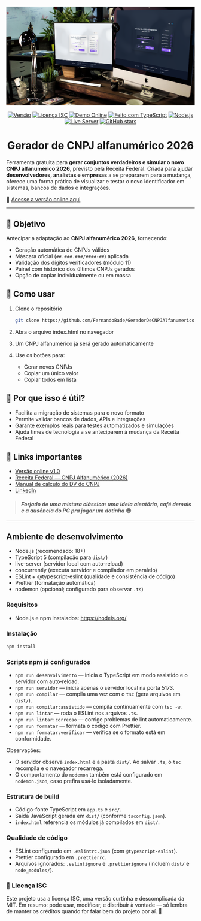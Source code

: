 <p align="center">
  <img src="img/gerador-validador-cnpj-2026-alfanumerico-og.png" alt="Preview do Gerador de CNPJ Alfanumérico 2026" width="900">
</p>

<div align="Center">

[![Versão](https://img.shields.io/badge/version-1.1.0-blue.svg)](https://github.com/FernandoBade/GeradorDeCNPJAlfanumerico)
[![Licença ISC](https://img.shields.io/badge/license-ISC-green.svg)](LICENSE)
[![Demo Online](https://img.shields.io/badge/demo-online-brightgreen.svg)](https://cnpj-2026.bade.digital/)
[![Feito com TypeScript](https://img.shields.io/badge/TypeScript-3178C6?logo=typescript&logoColor=white)](https://www.typescriptlang.org/)
[![Node.js](https://img.shields.io/badge/Node.js-339933?logo=node.js&logoColor=white)](https://nodejs.org/)
[![Live Server](https://img.shields.io/badge/Live--Server-FF6B6B?logo=vercel&logoColor=white)](https://www.npmjs.com/package/live-server)
[![GitHub stars](https://img.shields.io/github/stars/FernandoBade/GeradorDeCNPJAlfanumerico.svg?style=social&label=Star)](https://github.com/FernandoBade/GeradorDeCNPJAlfanumerico/stargazers)

</div>

<div align="center">

# Gerador de CNPJ alfanumérico 2026

</div>

Ferramenta gratuita para **gerar conjuntos verdadeiros e simular o novo CNPJ alfanumérico 2026**, previsto pela Receita Federal.
Criada para ajudar **desenvolvedores, analistas e empresas** a se prepararem para a mudança, oferece uma forma prática de visualizar e testar o novo identificador em sistemas, bancos de dados e integrações.

🔗 [Acesse a versão online aqui](https://cnpj-2026.bade.digital/)

---

## 🎯 Objetivo

Antecipar a adaptação ao **CNPJ alfanumérico 2026**, fornecendo:

- Geração automática de CNPJs válidos
- Máscara oficial (`##.###.###/####-##`) aplicada
- Validação dos dígitos verificadores (módulo 11)
- Painel com histórico dos últimos CNPJs gerados
- Opção de copiar individualmente ou em massa

## 🚀 Como usar

1. Clone o repositório

   ```bash
   git clone https://github.com/FernandoBade/GeradorDeCNPJAlfanumerico.git

   ```

2. Abra o arquivo index.html no navegador

3. Um CNPJ alfanumérico já será gerado automaticamente

4. Use os botões para:
   - Gerar novos CNPJs
   - Copiar um único valor
   - Copiar todos em lista

## 📌 Por que isso é útil?

- Facilita a migração de sistemas para o novo formato
- Permite validar bancos de dados, APIs e integrações
- Garante exemplos reais para testes automatizados e simulações
- Ajuda times de tecnologia a se anteciparem à mudança da Receita Federal

## 🔗 Links importantes

- [Versão online v1.0](https://cnpj-2026.bade.digital/)
- [Receita Federal — CNPJ Alfanumérico (2026)](https://www.gov.br/receitafederal/pt-br/acesso-a-informacao/acoes-e-programas/programas-e-atividades/cnpj-alfanumerico)
- [Manual de cálculo do DV do CNPJ](https://www.gov.br/receitafederal/pt-br/centrais-de-conteudo/publicacoes/documentos-tecnicos/cnpj/manual-dv-cnpj.pdf/view)
- [LinkedIn](https://linkedin.com/in/fernandobade)

> #### _Forjado de uma mistura clássica: uma ideia aleatória, café demais e a ausência do PC pra jogar um dotinha_ 😎

---

## Ambiente de desenvolvimento

- Node.js (recomendado: 18+)
- TypeScript 5 (compilação para `dist/`)
- live-server (servidor local com auto-reload)
- concurrently (executa servidor e compilador em paralelo)
- ESLint + @typescript-eslint (qualidade e consistência de código)
- Prettier (formatação automática)
- nodemon (opcional; configurado para observar `.ts`)

### Requisitos

- Node.js e npm instalados: https://nodejs.org/

### Instalação

```bash
npm install
```

### Scripts npm já configurados

- `npm run desenvolvimento` — inicia o TypeScript em modo assistido e o servidor com auto‑reload.
- `npm run servidor` — inicia apenas o servidor local na porta 5173.
- `npm run compilar` — compila uma vez com o `tsc` (gera arquivos em `dist/`).
- `npm run compilar:assistido` — compila continuamente com `tsc -w`.
- `npm run lintar` — roda o ESLint nos arquivos `.ts`.
- `npm run lintar:correcao` — corrige problemas de lint automaticamente.
- `npm run formatar` — formata o código com Prettier.
- `npm run formatar:verificar` — verifica se o formato está em conformidade.

Observações:

- O servidor observa `index.html` e a pasta `dist/`. Ao salvar `.ts`, o `tsc` recompila e o navegador recarrega.
- O comportamento do `nodemon` também está configurado em `nodemon.json`, caso prefira usá‑lo isoladamente.

### Estrutura de build

- Código-fonte TypeScript em `app.ts` e `src/`.
- Saída JavaScript gerada em `dist/` (conforme `tsconfig.json`).
- `index.html` referencia os módulos já compilados em `dist/`.

### Qualidade de código

- ESLint configurado em `.eslintrc.json` (com `@typescript-eslint`).
- Prettier configurado em `.prettierrc`.
- Arquivos ignorados: `.eslintignore` e `.prettierignore` (incluem `dist/` e `node_modules/`).

### 🧾 Licença ISC

Este projeto usa a licença ISC, uma versão curtinha e descomplicada da MIT. Em resumo: pode usar, modificar, e distribuir à vontade — só lembra de manter os créditos quando for falar bem do projeto por aí. 💞